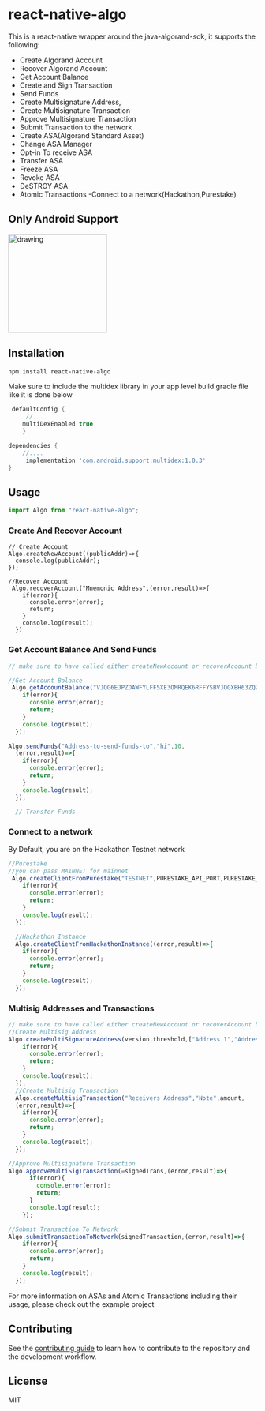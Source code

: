 # react-native-algo

This is a react-native wrapper around the java-algorand-sdk, it supports the following:
- Create Algorand Account
- Recover Algorand Account
- Get Account Balance
- Create and Sign Transaction
- Send Funds
- Create Multisignature Address,
- Create Multisignature Transaction
- Approve Multisignature Transaction
- Submit Transaction to the network
- Create ASA(Algorand Standard Asset)
- Change ASA Manager
- Opt-in To receive ASA
- Transfer ASA
- Freeze ASA
- Revoke ASA
- DeSTROY ASA
- Atomic Transactions
-Connect to a network(Hackathon,Purestake)


## Only Android Support
<img src="./React-native-algo_showcase.gif" alt="drawing" width="200"/>

## Installation

```sh
npm install react-native-algo
```
Make sure to include the multidex library in your app level build.gradle file like it is done below
```gradle
 defaultConfig {
     //....
    multiDexEnabled true
    }

dependencies {
    //....
     implementation 'com.android.support:multidex:1.0.3'
}


```


## Usage

```js
import Algo from "react-native-algo";
```
### Create And Recover Account
```JS
// Create Account
Algo.createNewAccount((publicAddr)=>{
  console.log(publicAddr);
});

//Recover Account
 Algo.recoverAccount("Mnemonic Address",(error,result)=>{
    if(error){
      console.error(error);
      return;
    }
    console.log(result);
  })

```
###  Get Account Balance And Send Funds
```js
// make sure to have called either createNewAccount or recoverAccount before using the following methods

//Get Account Balance
 Algo.getAccountBalance("VJQG6EJPZDAWFYLFF5XE3OMRQEK6RFFYSBVJOGXBH63ZQZ3QRRIUVIB7MY",(error,result)=>{
    if(error){
      console.error(error);
      return;
    }
    console.log(result);
  });

Algo.sendFunds("Address-to-send-funds-to","hi",10,
  (error,result)=>{
    if(error){
      console.error(error);
      return;
    }
    console.log(result);
  });

  // Transfer Funds


```

### Connect to a network
By Default, you are on the Hackathon Testnet network
```js
//Purestake
//you can pass MAINNET for mainnet
 Algo.createClientFromPurestake("TESTNET",PURESTAKE_API_PORT,PURESTAKE_API_KEY,(error,result)=>{
    if(error){
      console.error(error);
      return;
    }
    console.log(result);
  });

  //Hackathon Instance
  Algo.createClientFromHackathonInstance((error,result)=>{
    if(error){
      console.error(error);
      return;
    }
    console.log(result);
  });
```

### Multisig Addresses and Transactions
```js
// make sure to have called either createNewAccount or recoverAccount before using the following methods
//Create Multisig Address
Algo.createMultiSignatureAddress(version,threshold,["Address 1","Address 2"],(error,result)=>{
    if(error){
      console.error(error);
      return;
    }
    console.log(result);
  });
  //Create Multisig Transaction
  Algo.createMultisigTransaction("Receivers Address","Note",amount,
  (error,result)=>{
    if(error){
      console.error(error);
      return;
    }
    console.log(result);
  }); 

//Approve Multisignature Transaction
Algo.approveMultiSigTransaction(=signedTrans,(error,result)=>{
      if(error){
        console.error(error);
        return;
      }
      console.log(result);
    });

//Submit Transaction To Network
Algo.submitTransactionToNetwork(signedTransaction,(error,result)=>{
    if(error){
      console.error(error);
      return;
    }
    console.log(result);
  });
```

For more information on ASAs and Atomic Transactions including their usage, please check out the example project
## Contributing

See the [contributing guide](CONTRIBUTING.md) to learn how to contribute to the repository and the development workflow.

## License

MIT
